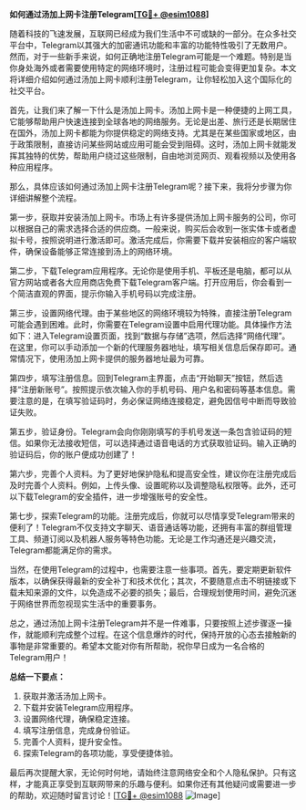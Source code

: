 **如何通过汤加上网卡注册Telegram[[TG💪+ @esim1088](https://t.me/s/esim1088)]**

随着科技的飞速发展，互联网已经成为我们生活中不可或缺的一部分。在众多社交平台中，Telegram以其强大的加密通讯功能和丰富的功能特性吸引了无数用户。然而，对于一些新手来说，如何正确地注册Telegram可能是一个难题。特别是当你身处海外或者需要使用特定的网络环境时，注册过程可能会变得更加复杂。本文将详细介绍如何通过汤加上网卡顺利注册Telegram，让你轻松加入这个国际化的社交平台。

首先，让我们来了解一下什么是汤加上网卡。汤加上网卡是一种便捷的上网工具，它能够帮助用户快速连接到全球各地的网络服务。无论是出差、旅行还是长期居住在国外，汤加上网卡都能为你提供稳定的网络支持。尤其是在某些国家或地区，由于政策限制，直接访问某些网站或应用可能会受到阻碍。这时，汤加上网卡就能发挥其独特的优势，帮助用户绕过这些限制，自由地浏览网页、观看视频以及使用各种应用程序。

那么，具体应该如何通过汤加上网卡注册Telegram呢？接下来，我将分步骤为你详细讲解整个流程。

第一步，获取并安装汤加上网卡。市场上有许多提供汤加上网卡服务的公司，你可以根据自己的需求选择合适的供应商。一般来说，购买后会收到一张实体卡或者虚拟卡号，按照说明进行激活即可。激活完成后，你需要下载并安装相应的客户端软件，确保设备能够正常连接到汤上的网络环境。

第二步，下载Telegram应用程序。无论你是使用手机、平板还是电脑，都可以从官方网站或者各大应用商店免费下载Telegram客户端。打开应用后，你会看到一个简洁直观的界面，提示你输入手机号码以完成注册。

第三步，设置网络代理。由于某些地区的网络环境较为特殊，直接注册Telegram可能会遇到困难。此时，你需要在Telegram设置中启用代理功能。具体操作方法如下：进入Telegram设置页面，找到“数据与存储”选项，然后选择“网络代理”。在这里，你可以手动添加一个新的代理服务器地址，填写相关信息后保存即可。通常情况下，使用汤加上网卡提供的服务器地址最为可靠。

第四步，填写注册信息。回到Telegram主界面，点击“开始聊天”按钮，然后选择“注册新账号”。按照提示依次输入你的手机号码、用户名和密码等基本信息。需要注意的是，在填写验证码时，务必保证网络连接稳定，避免因信号中断而导致验证失败。

第五步，验证身份。Telegram会向你刚刚填写的手机号发送一条包含验证码的短信。如果你无法接收短信，可以选择通过语音电话的方式获取验证码。输入正确的验证码后，你的账户便成功创建了！

第六步，完善个人资料。为了更好地保护隐私和提高安全性，建议你在注册完成后及时完善个人资料。例如，上传头像、设置昵称以及调整隐私权限等。此外，还可以下载Telegram的安全插件，进一步增强账号的安全性。

第七步，探索Telegram的功能。注册完成后，你就可以尽情享受Telegram带来的便利了！Telegram不仅支持文字聊天、语音通话等功能，还拥有丰富的群组管理工具、频道订阅以及机器人服务等特色功能。无论是工作沟通还是兴趣交流，Telegram都能满足你的需求。

当然，在使用Telegram的过程中，也需要注意一些事项。首先，要定期更新软件版本，以确保获得最新的安全补丁和技术优化；其次，不要随意点击不明链接或下载未知来源的文件，以免造成不必要的损失；最后，合理规划使用时间，避免沉迷于网络世界而忽视现实生活中的重要事务。

总之，通过汤加上网卡注册Telegram并不是一件难事，只要按照上述步骤逐一操作，就能顺利完成整个过程。在这个信息爆炸的时代，保持开放的心态去接触新的事物是非常重要的。希望本文能对你有所帮助，祝你早日成为一名合格的Telegram用户！

**总结一下要点：**
1. 获取并激活汤加上网卡。
2. 下载并安装Telegram应用程序。
3. 设置网络代理，确保稳定连接。
4. 填写注册信息，完成身份验证。
5. 完善个人资料，提升安全性。
6. 探索Telegram的各项功能，享受便捷体验。

最后再次提醒大家，无论何时何地，请始终注意网络安全和个人隐私保护。只有这样，才能真正享受到互联网带来的乐趣与便利。如果你还有其他疑问或需要进一步的帮助，欢迎随时留言讨论！[[TG💪+ @esim1088](https://t.me/s/esim1088) ![Image](https://i.postimg.cc/4NQfJmqS/Snipaste-2025-05-13-00-14-12.png)]